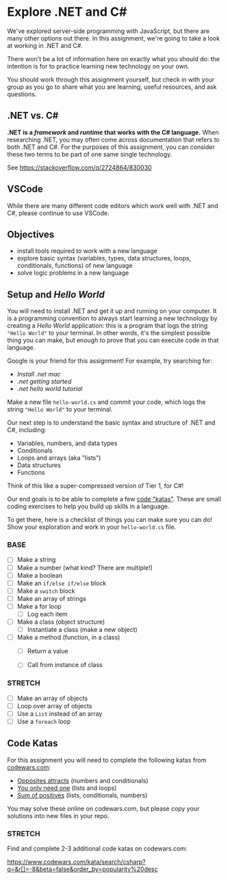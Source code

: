 # Explore .NET and C#

We've explored server-side programming with JavaScript, but there are many other options out there. In this assignment, we're going to take a look at working in .NET and C#.

There won't be a lot of information here on exactly what you should do: the intention is for to practice learning new technology on your own.

You should work through this assignment yourself, but check in with your group as you go to share what you are learning, useful resources, and ask questions.

## .NET vs. C#

**.NET is a _framework_ and _runtime_ that works with the C# language.** When researching .NET, you may often come across documentation that refers to both .NET and C#. For the purposes of this assignment, you can consider these two terms 
to be part of one same single technology.

See https://stackoverflow.com/q/2724864/830030

## VSCode

While there are many different code editors which work well with .NET and C#, please continue to use VSCode.

## Objectives

- install tools required to work with a new language
- explore basic syntax (variables, types, data structures, loops, conditionals, functions) of new language
- solve logic problems in a new language


## Setup and _Hello World_

You will need to install .NET and get it up and running on your computer. It is a programming convention to always start learning a new technology by creating a _Hello World_ application: this is a program that logs the string `"Hello World"` to your terminal. In other words, it's the simplest possible thing you can make, but enough to prove that you can execute code in that language.

Google is your friend for this assignment! For example, try searching for:

- _Install .net mac_
- _.net getting started_
- _.net hello world tutorial_

Make a new file `hello-world.cs` and commit your code, which logs the string `"Hello World"` to your terminal.


Our next step is to understand the basic syntax and structure of .NET and C#, including:

- Variables, numbers, and data types
- Conditionals
- Loops and arrays (aka "lists")
- Data structures
- Functions

Think of this like a super-compressed version of Tier 1, for C#!

Our end goals is to be able to complete a few [code "katas"](https://en.wikipedia.org/wiki/Kata_(programming)). These are small coding exercises to help you build up skills in a language. 

To get there, here is a checklist of things you can make sure you can do! Show your exploration and work in your `hello-world.cs` file.

### BASE
- [ ] Make a string
- [ ] Make a number (what kind? There are multiple!)
- [ ] Make a boolean
- [ ] Make an `if/else if/else` block
- [ ] Make a `switch` block
- [ ] Make an array of strings
- [ ] Make a for loop
  - [ ] Log each item
- [ ] Make a class (object structure)
  - [ ] Instantiate a class (make a new object)
- [ ] Make a method (function, in a class)
  - [ ]  Return a value
  - [ ]  Call from instance of class


### STRETCH
- [ ] Make an array of objects
- [ ] Loop over array of objects
- [ ] Use a `List` instead of an array
- [ ] Use a `foreach` loop

## Code Katas

For this assignment you will need to complete the following katas from [codewars.com](https://www.codewars.com):

- [Opposites attracts](https://www.codewars.com/kata/555086d53eac039a2a000083/train/csharp) (numbers and conditionals)
- [You only need one](https://www.codewars.com/kata/57cc975ed542d3148f00015b/train/csharp) (lists and loops)
- [Sum of positives](https://www.codewars.com/kata/5715eaedb436cf5606000381/train/csharp) (lists, conditionals, numbers)

You may solve these online on codewars.com, but please copy your solutions into new files in your repo. 

### STRETCH

Find and complete 2-3 additional code katas on codewars.com:

https://www.codewars.com/kata/search/csharp?q=&r[]=-8&beta=false&order_by=popularity%20desc